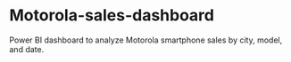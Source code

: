 # Motorola-sales-dashboard
Power BI dashboard to analyze Motorola smartphone sales by city, model, and date.
